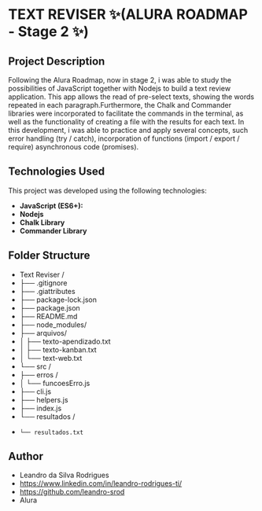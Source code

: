# TEXT REVISER ✨(ALURA ROADMAP - Stage 2 ✨)

## Project Description

Following the Alura Roadmap, now in stage 2, i was able to study the possibilities of JavaScript together with Nodejs to build a text review application. This app allows the read of pre-select texts, showing the words repeated in each paragraph.Furthermore, the Chalk and Commander libraries were incorporated to facilitate the commands in the terminal, as well as the functionality of creating a file with the results for each text. In this development, i was able to practice and apply several concepts, such error handling (try / catch), incorporation of functions (import / export / require) asynchronous code (promises).

## Technologies Used

This project was developed using the following technologies:

* **JavaScript (ES6+):**
* **Nodejs**
* **Chalk Library**
* **Commander Library**

## Folder Structure

* Text Reviser /
* ├── .gitignore
* ├── .giattributes
* ├── package-lock.json
* ├── package.json
* ├── README.md
* ├── node_modules/
* ├── arquivos/
* │   ├── texto-apendizado.txt
* │   ├── texto-kanban.txt
* │   └── text-web.txt
* └── src /
* ├── erros /
* │   └── funcoesErro.js
* ├── cli.js
* ├── helpers.js
* ├── index.js
* └── resultados /
*     └── resultados.txt

## Author

* Leandro da Silva Rodrigues
* https://www.linkedin.com/in/leandro-rodrigues-ti/
* https://github.com/leandro-srod
* Alura